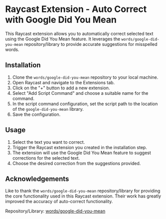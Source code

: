 # Raycast Extension - Auto Correct with Google Did You Mean

This Raycast extension allows you to automatically correct selected text using the Google Did You Mean feature. It leverages the `words/google-did-you-mean` repository/library to provide accurate suggestions for misspelled words.

## Installation

1. Clone the `words/google-did-you-mean` repository to your local machine.
2. Open Raycast and navigate to the Extensions tab.
3. Click on the "+" button to add a new extension.
4. Select "Add Script Command" and choose a suitable name for the command.
5. In the script command configuration, set the script path to the location of the `google-did-you-mean` library.
6. Save the configuration.

## Usage

1. Select the text you want to correct.
2. Trigger the Raycast extension you created in the installation step.
3. The extension will use the Google Did You Mean feature to suggest corrections for the selected text.
4. Choose the desired correction from the suggestions provided.

## Acknowledgements

Like to thank the `words/google-did-you-mean` repository/library for providing the core functionality used in this Raycast extension. Their work has greatly improved the accuracy of auto-correct functionality.

Repository/Library: [words/google-did-you-mean](https://github.com/words/google-did-you-mean)
